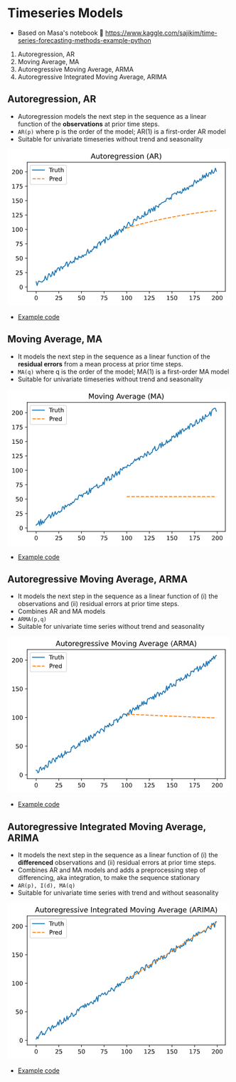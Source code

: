 
# Timeseries Models

- Based on Masa's notebook 👏 https://www.kaggle.com/sajikim/time-series-forecasting-methods-example-python
1. Autoregression, AR
2. Moving Average, MA
3. Autoregressive Moving Average, ARMA
4. Autoregressive Integrated Moving Average, ARIMA

## Autoregression, AR
- Autoregression models the next step in the sequence as a linear function of the **observations** at prior time steps.
- `AR(p)` where p is the order of the model; AR(1) is a first-order AR model
- Suitable for univariate timeseries without trend and seasonality

![autoregression,AR_model](1_autoregression,AR_model.png)
- [Example code](https://github.com/da2021-jieun/datasci_exercises/blob/main/tsa/AR%2CMA%2CARIMA.py)


## Moving Average, MA
- It models the next step in the sequence as a linear function of the **residual errors** from a mean process at prior time steps.
- `MA(q)` where q is the order of the model; MA(1) is a first-order MA model
- Suitable for univariate timeseries without trend and seasonality

![moving_average, MA_model](2_moving_average_model.png)
- [Example code](https://github.com/da2021-jieun/datasci_exercises/blob/main/tsa/AR%2CMA%2CARIMA.py)


## Autoregressive Moving Average, ARMA
- It models the next step in the sequence as a linear function of (i) the observations and (ii) residual errors at prior time steps.
- Combines AR and MA models
- `ARMA(p,q)`
- Suitable for univariate time series without trend and seasonality

![ARMA_model](3_ARMA_model.png)
- [Example code](https://github.com/da2021-jieun/datasci_exercises/blob/main/tsa/AR%2CMA%2CARIMA.py)


## Autoregressive Integrated Moving Average, ARIMA
- It models the next step in the sequence as a linear function of (i) the **differenced** observations and (ii) residual errors at prior time steps.
- Combines AR and MA models and adds a preprocessing step of differencing, aka integration, to make the sequence stationary
- `AR(p), I(d), MA(q)`
- Suitable for univariate time series with trend and without seasonality

![ARIMA_model](4_ARIMA_model.png)
- [Example code](https://github.com/da2021-jieun/datasci_exercises/blob/main/tsa/AR%2CMA%2CARIMA.py)
